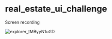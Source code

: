 # real_estate_ui_challenge

Screen recording


![explorer_tMByyN1uGD](https://github.com/mustapha-amin/real_estate_ui_challenge/assets/70119794/b965091f-654d-49f7-a927-c274c083bf24)
